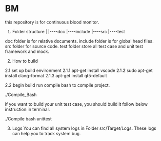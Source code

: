 # BM

this repository is for continuous blood monitor.

1. Folder structure
|
|----doc
|----include
|----src
|----test

doc folder is for relative documents. 
include folder is for global head files. 
src folder for source code. 
test folder store all test case and unit test framework and mock.

2. How to build

2.1 set up build environment
2.1.1 apt-get install vscode
2.1.2 sudo apt-get install clang-format
2.1.3 apt-get install qt5-default

2.2 begin build
run compile bash to compile project. 

./Compile_Bash

if you want to build your unit test case, you should build it follow below instruction in terminal.

./Compile bash unittest


3. Logs
You can find all system logs in Folder src/Target/Logs. These logs can help you to track system bug.
